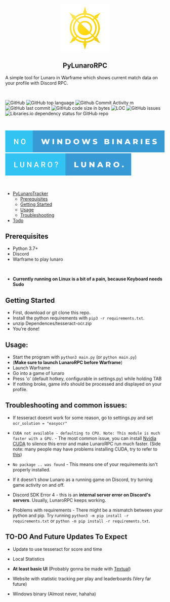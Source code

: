 <p align="center">
 <img style="display: block; margin-left: auto; margin-right: auto; width:30%;" src="https://raw.githubusercontent.com/kozabrada123/PyLunaroRPC/main/assets/images/Lunaro-logo.png" alt="project logo" width="30%"/>
 </p>

<h2 align="center"> PyLunaroRPC </h2>

A simple tool for Lunaro in Warframe which shows current match data on your profile with Discord RPC.

<br/>

![GitHub](https://img.shields.io/github/license/kozabrada123/PyLunaroRPC?style=for-the-badge)
![GitHub top language](https://img.shields.io/github/languages/top/kozabrada123/PyLunaroRPC?style=for-the-badge)
![Github Commit Activity m](https://img.shields.io/github/commit-activity/m/kozabrada123/PyLunaroRPC?style=for-the-badge)
![GitHub last commit](https://img.shields.io/github/last-commit/kozabrada123/PyLunaroRPC?style=for-the-badge)
![GitHub code size in bytes](https://img.shields.io/github/languages/code-size/kozabrada123/PyLunaroRPC?style=for-the-badge)
![LOC](https://img.shields.io/tokei/lines/github/kozabrada123/PyLunaroRPC?style=for-the-badge)
![GitHub issues](https://img.shields.io/github/issues/kozabrada123/PyLunaroRPC?style=for-the-badge)
![Libraries.io dependency status for GitHub repo](https://img.shields.io/librariesio/github/kozabrada123/PyLunaroRPC?style=for-the-badge)

<br/>


![No Windows Binaries](https://raw.githubusercontent.com/kozabrada123/PyLunaroRPC/44d0c6136a4a18850e5776e89010a690f6891714/assets/images/no-windows-binaries.svg)
![Lunaro](https://raw.githubusercontent.com/kozabrada123/PyLunaroRPC/98189fcc19354dd62ea8f43dc8d8ad4ef6d6f41b/assets/images/lunaro.svg)

<br/>

- [PyLunaroTracker](#PyLunaroTracker)
  - [Prerequisites](#prerequisites)
  - [Getting Started](#getting-started)
  - [Usage](#usage)
  - [Troubleshooting](#troubleshooting-and-common-issues)
 - [Todo](#to-do-and-future-updates-to-excpect)



## Prerequisites

* Python 3.7+
* Discord
* Warframe to play lunaro

<br/>

* **Currently running on Linux is a bit of a pain, because Keyboard needs Sudo**

## Getting Started

- First, download or git clone this repo.
- Install the python requirements with `pip3 -r requirements.txt`.
- unzip Dependences/tesseract-ocr.zip
- You're done!

## Usage:

- Start the program with `python3 main.py` (or `python main.py`)
- (**Make sure to launch LunaroRPC before Warframe**)
- Launch Warframe
- Go into a game of lunaro
- Press 'o' (default hotkey, configurable in settings.py) while holding TAB
- If nothing broke, game info should be processed and displayed on your profile.

## Troubleshooting and common issues:

- If tesseract doesnt work for some reason, go to settings.py and set `ocr_solution = "easyocr"`


- `CUDA not available - defaulting to CPU. Note: This module is much faster with a GPU.` - The most common issue, you can install [Nvidia CUDA](https://developer.nvidia.com/cuda-toolkit) to silence this error and make LunaroRPC run much faster. (Side note: many people may have problems installing CUDA, try to refer to [this](https://forums.developer.nvidia.com/t/windows-10-cuda-installation-failure-solved/64389)) 

- `No package .. was found` - This means one of your requirements isn't properly installed.


- If it doesn't show Lunaro as a running game on Discord, try turning game activity on and off.


- Discord SDK Error 4 - this is an **internal server error on Discord's servers**. Usually, LunaroRPC keeps working.

- Problems with requirements - There might be a mismatch between your python and pip. Try running `python3 -m pip install -r requirements.txt` or `python -m pip install -r requirements.txt`.


## TO-DO And Future Updates To Expect

- Update to use tesseract for score and time

- Local Statistics

- **At least basic UI** (Probably gonna be made with [Textual](https://github.com/Textualize/textual))

- Website with statistic tracking per play and leaderboards (Very far future)

- Windows binary (Almost never, hahaha)

